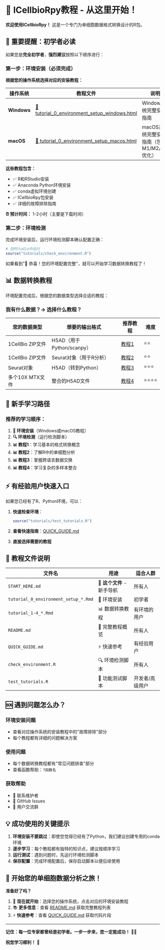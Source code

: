 # 🌟 ICellbioRpy教程 - 从这里开始！

**欢迎使用ICellbioRpy！** 这是一个专门为单细胞数据格式转换设计的R包。

## 🚨 重要提醒：初学者必读

如果您是**完全初学者**，**强烈建议**按照以下顺序进行：

### 第一步：环境安装（必须完成）

**根据您的操作系统选择对应的安装教程：**

| 操作系统 | 教程文件 | 说明 |
|---------|---------|------|
| **Windows** | [📘 tutorial_0_environment_setup_windows.html](tutorial_0_environment_setup_windows.html) | Windows系统完整安装指南 |
| **macOS** | [📘 tutorial_0_environment_setup_macos.html](tutorial_0_environment_setup_macos.html) | macOS系统完整安装指南（包含M1/M2/M3优化） |

**这些教程包含：**
- ✅ R和RStudio安装
- ✅ Anaconda Python环境安装  
- ✅ conda虚拟环境创建
- ✅ ICellbioRpy包安装
- ✅ 详细的故障排除指南

**⏰ 预计时间：** 1-2小时（主要是下载时间）

### 第二步：环境检测

完成环境安装后，运行环境检测脚本确认配置正确：

```r
# 在RStudio中运行
source("tutorials/check_environment.R")
```

如果看到"🎉 恭喜！您的环境配置完整"，就可以开始学习数据转换教程了！

## 📊 数据转换教程

环境配置完成后，根据您的数据类型选择合适的教程：

### 我有什么数据？→ 选择什么教程？

| 您的数据类型 | 想要的输出格式 | 推荐教程 | 难度 |
|-------------|---------------|----------|------|
| 1CellBio ZIP文件 | H5AD（用于Python/scanpy） | [教程1](tutorial_1_1cellbio_to_h5ad.html) | ⭐⭐ |
| 1CellBio ZIP文件 | Seurat对象（用于R分析） | [教程2](tutorial_2_1cellbio_to_seurat.html) | ⭐⭐ |
| Seurat对象 | H5AD（转到Python） | [教程3](tutorial_3_seurat_to_h5ad.html) | ⭐⭐⭐ |
| 多个10X MTX文件 | 整合的H5AD文件 | [教程4](tutorial_4_10x_mtx_to_h5ad.html) | ⭐⭐⭐⭐ |

## 🎯 新手学习路径

### 推荐的学习顺序：

1. **📘 环境安装**（Windows或macOS教程）
2. **🔍 环境检测**（运行检测脚本）
3. **📊 教程1**：学习基本的格式转换概念
4. **📊 教程2**：了解R中的单细胞分析
5. **📊 教程3**：掌握跨语言数据交换
6. **📊 教程4**：学习复杂的多样本整合

## ⚡ 有经验用户快速入口

如果您已经有了R、Python环境，可以：

1. **快速检查环境**：
   ```r
   source("tutorials/test_tutorials.R")
   ```

2. **查看快速指南**：[QUICK_GUIDE.md](QUICK_GUIDE.md)

3. **直接选择需要的教程**

## 📁 教程文件说明

| 文件名 | 用途 | 适合人群 |
|--------|------|----------|
| `START_HERE.md` | 📍 **这个文件** - 新手导航 | 所有人 |
| `tutorial_0_environment_setup_*.Rmd` | 🔧 环境安装 | 初学者 |
| `tutorial_1-4_*.Rmd` | 📊 数据转换教程 | 有环境的用户 |
| `README.md` | 📖 完整教程概览 | 所有人 |
| `QUICK_GUIDE.md` | ⚡ 快速参考 | 有经验用户 |
| `check_environment.R` | 🔍 环境检测脚本 | 所有人 |
| `test_tutorials.R` | 🧪 功能测试脚本 | 开发者/高级用户 |

## 🆘 遇到问题怎么办？

### 环境安装问题
- 查看对应操作系统的安装教程中的"故障排除"部分
- 每个教程都有详细的问题解决方案

### 使用问题
- 每个数据转换教程都有"常见问题排查"部分
- 查看函数帮助：`?函数名`

### 获取帮助
- 📧 联系维护者
- 🐛 GitHub Issues
- 👥 用户交流群

## 💡 成功使用的关键提示

1. **环境安装不要跳过**：即使您觉得已经有了Python，我们建议创建专用的conda环境
2. **逐步学习**：每个教程都有独特的知识点，建议按顺序学习
3. **运行测试**：遇到问题时，先运行环境检测脚本
4. **保存配置**：完成环境配置后，保存启动脚本以便后续使用

## 🎉 开始您的单细胞数据分析之旅！

**准备好了吗？**

1. 📍 **现在就开始**：选择您的操作系统，点击对应的环境安装教程
2. 📚 **更多信息**：查看 [README.md](README.md) 获取完整教程列表
3. ⚡ **快速参考**：查看 [QUICK_GUIDE.md](QUICK_GUIDE.md) 获取代码片段

---

**记住：每一位专家都曾经是初学者。一步一步来，您一定能成功！** 🧬✨

**祝您学习顺利！** 🚀